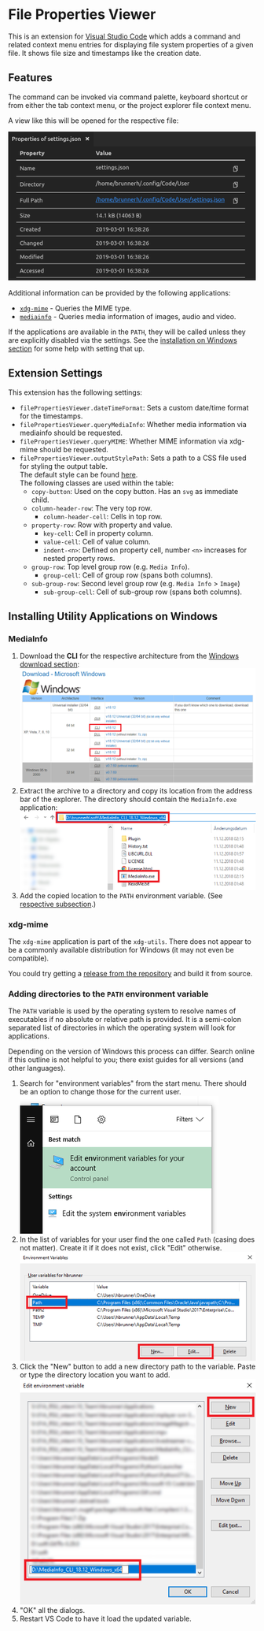 # File Properties Viewer

This is an extension for [Visual Studio Code](https://code.visualstudio.com/) which adds a command and related context menu entries for displaying file system properties of a given file. It shows file size and timestamps like the creation date.

## Features

The command can be invoked via command palette, keyboard shortcut or from either the tab context menu, or the project explorer file context menu.

A view like this will be opened for the respective file:

![Example output](https://github.com/brunnerh/file-properties-viewer/raw/master/./readme-files/example.png)

Additional information can be provided by the following applications:

- [`xdg-mime`](https://www.freedesktop.org/wiki/Software/xdg-utils) - Queries the MIME type.
- [`mediainfo`](https://mediaarea.net/en/MediaInfo) - Queries media information of images, audio and video.

If the applications are available in the `PATH`, they will be called unless they are explicitly disabled via the settings. See the [installation on Windows section](#installing-utility-applications-on-windows) for some help with setting that up.

## Extension Settings

This extension has the following settings:

- `filePropertiesViewer.dateTimeFormat`: Sets a custom date/time format for the timestamps.
- `filePropertiesViewer.queryMediaInfo`: Whether media information via mediainfo should be requested.
- `filePropertiesViewer.queryMIME`: Whether MIME information via xdg-mime should be requested.
- `filePropertiesViewer.outputStylePath`: Sets a path to a CSS file used for styling the output table.<br/>
    The default style can be found [here](https://github.com/brunnerh/file-properties-viewer/blob/master/./styles/default.css).<br/>
    The following classes are used within the table:
    - `copy-button`: Used on the copy button. Has an `svg` as immediate child.
    - `column-header-row`: The very top row.
      - `column-header-cell`: Cells in top row.
    - `property-row`: Row with property and value.
      - `key-cell`: Cell in property column.
      - `value-cell`: Cell of value column.
      - `indent-<n>`: Defined on property cell, number `<n>` increases for nested property rows.
    - `group-row`: Top level group row (e.g. `Media Info`).
      - `group-cell`: Cell of group row (spans both columns).
    - `sub-group-row`: Second level group row (e.g. `Media Info` > `Image`)
      - `sub-group-cell`: Cell of sub-group row (spans both columns).

## Installing Utility Applications on Windows

### MediaInfo

1. Download the **CLI** for the respective architecture from the [Windows download section](https://mediaarea.net/en/MediaInfo/Download/Windows):<br/>
   ![MediaInfo download options](https://github.com/brunnerh/file-properties-viewer/raw/master/./readme-files/mediainfo-download.png)
2. Extract the archive to a directory and copy its location from the address bar of the explorer. The directory should contain the `MediaInfo.exe` application:<br/>
   ![Getting the MediaInfo path](https://github.com/brunnerh/file-properties-viewer/raw/master/./readme-files/mediainfo-get-path.png)
3. Add the copied location to the `PATH` environment variable. (See [respective subsection](#adding-directories-to-the-path-environment-variable).)

### xdg-mime

The `xdg-mime` application is part of the `xdg-utils`. There does not appear to be a commonly available distribution for Windows (it may not even be compatible).

You could try getting a [release from the repository](https://github.com/freedesktop/xdg-utils/releases) and build it from source.

### Adding directories to the `PATH` environment variable

The `PATH` variable is used by the operating system to resolve names of executables if no absolute or relative path is provided. It is a semi-colon separated list of directories in which the operating system will look for applications.

Depending on the version of Windows this process can differ. Search online if this outline is not helpful to you; there exist guides for all versions (and other languages).

1. Search for "environment variables" from the start menu. There should be an option to change those for the current user.<br/>
   ![Control panel option for environment variables](https://github.com/brunnerh/file-properties-viewer/raw/master/./readme-files/path-env-settings.png)
2. In the list of variables for your user find the one called `Path` (casing does not matter). Create it if it does not exist, click "Edit" otherwise.<br/>
   ![Environment variables dialog](https://github.com/brunnerh/file-properties-viewer/raw/master/./readme-files/path-env-dialog.png)
3. Click the "New" button to add a new directory path to the variable. Paste or type the directory location you want to add.<br/>
   ![Path edit dialog](https://github.com/brunnerh/file-properties-viewer/raw/master/./readme-files/path-env-edit-path.png)
4. "OK" all the dialogs.
5. Restart VS Code to have it load the updated variable.